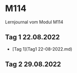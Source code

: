 # M114
Lernjournal vom Modul M114

## Tag 1 22.08.2022
- [Tag 1](Tag1 22-08-2022.md)

## Tag 2 29.08.2022

